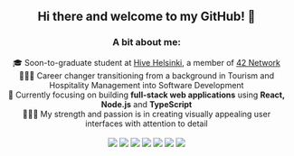 <div align="center">
  <h2> Hi there and welcome to my GitHub! 🖖</h2>
</div>
<div align="center">
  <h3>A bit about me:</h3>
  🎓 Soon-to-graduate student at <a href='https://www.hive.fi/en/'>Hive Helsinki</a>, a member of <a href='https://42.fr/en/what-is-42/42-program-explained/'>42 Network</a>
  <br> 
🏄🏻‍♀️ Career changer transitioning from a background in Tourism and Hospitality Management into Software Development
  <br>
🔭 Currently focusing on building <strong>full-stack web applications</strong> using <strong>React, Node.js</strong> and <strong>TypeScript</strong>
  <br>
👩🏻‍💻 My strength and passion is in creating visually appealing user interfaces with attention to detail
  <br> <br>

<!-- ***Languages and frameworks:***    -->
<img src='https://img.shields.io/badge/React-20232A?style=for-the-badge&logo=react&logoColor=61DAFB'>
<img src='https://img.shields.io/badge/TypeScript-007ACC?style=for-the-badge&logo=typescript&logoColor=white'>
<img src='https://img.shields.io/badge/Node.js-339933?style=for-the-badge&logo=nodedotjs&logoColor=white'>
<img src='https://img.shields.io/badge/PostgreSQL-316192?style=for-the-badge&logo=postgresql&logoColor=white'>
<img src='https://img.shields.io/badge/C-00599C?style=for-the-badge&logo=c&logoColor=white'>
<img src='https://img.shields.io/badge/Jest-C21325?style=for-the-badge&logo=jest&logoColor=white'>
<img src='https://img.shields.io/badge/PHP-777BB4?style=for-the-badge&logo=php&logoColor=white'>
</div>


<!--
**fglsn/fglsn** is a ✨ _special_ ✨ repository because its `README.md` (this file) appears on your GitHub profile.

Here are some ideas to get you started:

- 🔭 I’m currently working on ...
- 🌱 I’m currently learning ...
- 👯 I’m looking to collaborate on ...
- 🤔 I’m looking for help with ...
- 💬 Ask me about ...
- 📫 How to reach me: ...
- 😄 Pronouns: ...
- ⚡ Fun fact: ...
-->
